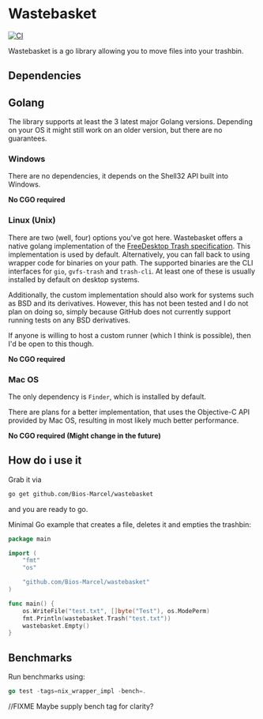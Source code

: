 # Wastebasket

[![CI](https://github.com/Bios-Marcel/wastebasket/actions/workflows/test.yml/badge.svg?branch=master)](https://github.com/Bios-Marcel/wastebasket/actions/workflows/test.yml)

Wastebasket is a go library allowing you to move files into your trashbin.

## Dependencies

## Golang

The library supports at least the 3 latest major Golang versions. Depending on
your OS it might still work on an older version, but there are no guarantees.

### Windows

There are no dependencies, it depends on the Shell32 API built into Windows.

**No CGO required**

### Linux (Unix)

There are two (well, four) options you've got here. Wastebasket offers a native
golang implementation of the [FreeDesktop Trash specification](https://specifications.freedesktop.org/trash-spec/trashspec-latest.html).
This implementation is used by default. Alternatively, you can fall back to
using wrapper code for binaries on your path. The supported binaries are
the CLI interfaces for `gio`, `gvfs-trash` and `trash-cli`. At least one of
these is usually installed by default on desktop systems.

Additionally, the custom implementation should also work for systems such
as BSD and its derivatives. However, this has not been tested and I do not
plan on doing so, simply because GitHub does not currently support running
tests on any BSD derivatives.

If anyone is willing to host a custom runner (which I think is possible), then
I'd be open to this though.

**No CGO required**

### Mac OS

The only dependency is `Finder`, which is installed by default.

There are plans for a better implementation, that uses the Objective-C API
provided by Mac OS, resulting in most likely much better performance.

**No CGO required (Might change in the future)**

## How do i use it

Grab it via

```bash
go get github.com/Bios-Marcel/wastebasket
```

and you are ready to go.

Minimal Go example that creates a file, deletes it and empties the trashbin:

```go
package main

import (
    "fmt"
    "os"

    "github.com/Bios-Marcel/wastebasket"
)

func main() {
    os.WriteFile("test.txt", []byte("Test"), os.ModePerm)
    fmt.Println(wastebasket.Trash("test.txt"))
    wastebasket.Empty()
}
```

## Benchmarks

Run benchmarks using:

```go
go test -tags=nix_wrapper_impl -bench=.
```

//FIXME Maybe supply bench tag for clarity?
